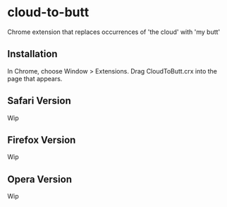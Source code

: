cloud-to-butt
=============

Chrome extension that replaces occurrences of 'the cloud' with 'my butt'


Installation
------------

In Chrome, choose Window > Extensions.  Drag CloudToButt.crx into the page that appears.

Safari Version
--------------

Wip

Firefox Version
---------------

Wip

Opera Version
---------------

Wip

